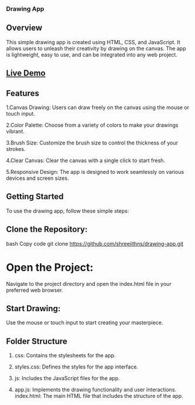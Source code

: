 ### Drawing App
## Overview
This simple drawing app is created using HTML, CSS, and JavaScript. It allows users to unleash their creativity by drawing on the canvas. The app is lightweight, easy to use, and can be integrated into any web project.

## [Live Demo](https://shreejithns.github.io/drawing-app/)

## Features

1.Canvas Drawing: Users can draw freely on the canvas using the mouse or touch input.

2.Color Palette: Choose from a variety of colors to make your drawings vibrant.

3.Brush Size: Customize the brush size to control the thickness of your strokes.
   
4.Clear Canvas: Clear the canvas with a single click to start fresh.

5.Responsive Design: The app is designed to work seamlessly on various devices and screen sizes.
   
## Getting Started
To use the drawing app, follow these simple steps:

## Clone the Repository:

bash
Copy code
git clone https://github.com/shreejithns/drawing-app.git
# Open the Project:
Navigate to the project directory and open the index.html file in your preferred web browser.

## Start Drawing:
Use the mouse or touch input to start creating your masterpiece.

## Folder Structure
1. css: Contains the stylesheets for the app.

2.  styles.css: Defines the styles for the app interface.
3. js: Includes the JavaScript files for the app.

4. app.js: Implements the drawing functionality and user interactions.
index.html: The main HTML file that includes the structure of the app.



